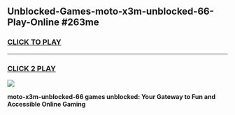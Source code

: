 
## Unblocked-Games-moto-x3m-unblocked-66-Play-Online #263me
<h3>
<a href="https://news.freeplayer.one?title=moto-x3m-unblocked-66&ref=3">CLICK TO PLAY</a></h3>
<hr>

<h3>
<a href="https://news.freeplayer.one?title=moto-x3m-unblocked-66&ref=3">CLICK 2 PLAY</a>
  
</h3>

<a href="https://news.freeplayer.one?title=moto-x3m-unblocked-66&ref=3"><img src="https://clearcache.store/games.png"></a>


**moto-x3m-unblocked-66 games unblocked: Your Gateway to Fun and Accessible Online Gaming**
